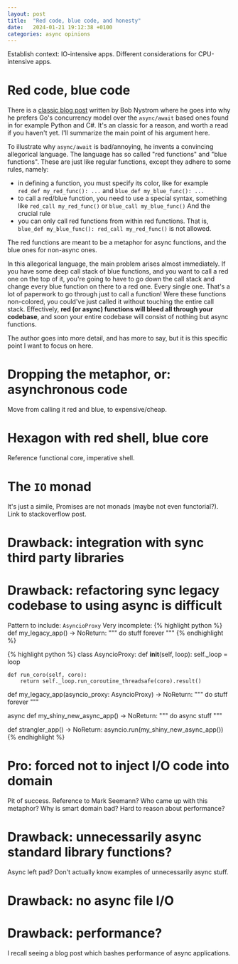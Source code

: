 ```yaml
---
layout: post
title:  "Red code, blue code, and honesty"
date:   2024-01-21 19:12:38 +0100
categories: async opinions
---
```


Establish context: IO-intensive apps. Different considerations for CPU-intensive apps.

# Red code, blue code
There is a [classic blog post][red-blue-original] written by Bob Nystrom where he goes into why he prefers Go's concurrency model over the `async/await` based ones found in for example Python and C#. It's an classic for a reason, and worth a read if you haven't yet. I'll summarize the main point of his argument here.

To illustrate why `async/await` is bad/annoying, he invents a convincing allegorical language. The language has so called "red functions" and "blue functions". These are just like regular functions, except they adhere to some rules, namely:
- in defining a function, you must specify its color, like for example `red_def my_red_func(): ...` and `blue_def my_blue_func(): ...`
- to call a red/blue function, you need to use a special syntax, something like `red_call my_red_func()` or `blue_call my_blue_func()`
And the crucial rule
- you can only call red functions from within red functions. That is, `blue_def my_blue_func(): red_call my_red_func()` is not allowed.

The red functions are meant to be a metaphor for async functions, and the blue ones for non-async ones.

In this allegorical language, the main problem arises almost immediately. If you have some deep call stack of blue functions, and you want to call a red one on the top of it, you're going to have to go down the call stack and change every blue function on there to a red one. Every single one. That's a lot of paperwork to go through just to call a function! Were these functions non-colored, you could've just called it without touching the entire call stack. Effectively, **red (or async) functions will bleed all through your codebase**, and soon your entire codebase will consist of nothing but async functions.

The author goes into more detail, and has more to say, but it is this specific point I want to focus on here.

# Dropping the metaphor, or: asynchronous code
Move from calling it red and blue, to expensive/cheap.

# Hexagon with red shell, blue core
Reference functional core, imperative shell.

# The `IO` monad
It's just a simile, Promises are not monads (maybe not even functorial?). Link to stackoverflow post.

# Drawback: integration with sync third party libraries

# Drawback: refactoring sync legacy codebase to using async is difficult
Pattern to include: `AsyncioProxy`
Very incomplete:
{% highlight python %}
def my_legacy_app() -> NoReturn:
    """
    do stuff forever
    """
{% endhighlight %}

{% highlight python %}
class AsyncioProxy:
    def __init__(self, loop):
        self._loop = loop

    def run_coro(self, coro):
        return self._loop.run_coroutine_threadsafe(coro).result()

def my_legacy_app(asyncio_proxy: AsyncioProxy) -> NoReturn:
    """
    do stuff forever
    """

async def my_shiny_new_async_app() -> NoReturn:
    """
    do async stuff
    """

def strangler_app() -> NoReturn:
    asyncio.run(my_shiny_new_async_app())
{% endhighlight %}

# Pro: forced not to inject I/O code into domain
Pit of success. Reference to Mark Seemann? Who came up with this metaphor?
Why is smart domain bad? Hard to reason about performance?

# Drawback: unnecessarily async standard library functions?
Async left pad? Don't actually know examples of unnecessarily async stuff.

# Drawback: no async file I/O

# Drawback: performance?
I recall seeing a blog post which bashes performance of async applications.

[red-blue-original]: https://journal.stuffwithstuff.com/2015/02/01/what-color-is-your-function/

